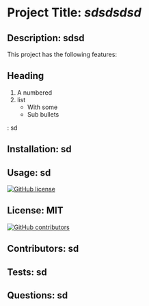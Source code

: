 
  # Project Title: ***sdsdsdsd***
  ## Description: sdsd
  <deatils><summary> This project has the following features:</summary>
  
  ## Heading
  1. A numbered
  2. list
     * With some
     * Sub bullets
</details>:  sd

## Installation: sd
## Usage: sd

[![GitHub license](https://img.shields.io/apm/l/npm)](https://github.com/singhpri30/Good-Readme-Generator)
## License: MIT

[![GitHub contributors](https://img.shields.io/github/contributors/singhpri30/Good-Readme-Generator)](https://github.com/singhpri30/Good-Readme-Generator/graphs/contributors/) 

## Contributors: sd
## Tests: sd
## Questions: sd
  
  